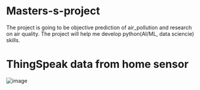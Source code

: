 # Masters-s-project

The project is going to be objective prediction of air_pollution and research on air quality.
The project will help me develop python(AI/ML, data sciencie) skills.

# ThingSpeak data from home sensor
![image](https://user-images.githubusercontent.com/81580465/153488666-71f800fe-e6f7-47b1-a6a0-83c46aafccc6.png)




